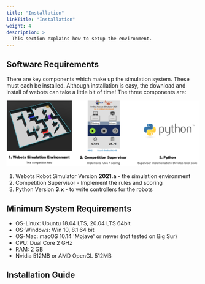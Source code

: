 ```yaml
---
title: "Installation"
linkTitle: "Installation"
weight: 4
description: >
  This section explains how to setup the environment.
---
```


## Software Requirements
There are key components which make up the simulation system. These must each be installed. Although installation is easy, the download and install of webots can take a little bit of time! The three components are:

![](components.png)

1. Webots Robot Simulator Version **2021.a** - the simulation environment
1. Competition Supervisor - Implement the rules and scoring
1. Python Version **3.x** - to write controllers for the robots

## Minimum System Requirements
* OS-Linux: Ubuntu 18.04 LTS, 20.04 LTS 64bit
* OS-Windows: Win 10, 8.1 64 bit
* OS-Mac: macOS 10.14 'Mojave' or newer (not tested on Big Sur)
* CPU: Dual Core 2 GHz
* RAM: 2 GB
* Nvidia 512MB or AMD OpenGL 512MB

## Installation Guide
